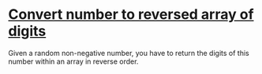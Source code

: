 # [Convert number to reversed array of digits](https://www.codewars.com/kata/5583090cbe83f4fd8c000051/train/java)

Given a random non-negative number, you have to return the digits of this number within an array in reverse order.
